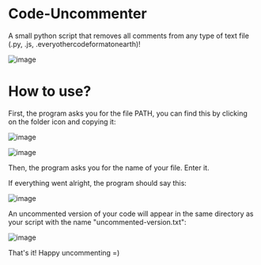 # Code-Uncommenter
A small python script that removes all comments from any type of text file (.py, .js, .everyothercodeformatonearth)!

![image](https://user-images.githubusercontent.com/56356202/117803364-370a6f00-b25f-11eb-953a-30522c0b9e8b.png)

# How to use?
First, the program asks you for the file PATH, you can find this by clicking on the folder icon and copying it:

![image](https://user-images.githubusercontent.com/56356202/117802967-c19e9e80-b25e-11eb-812e-b98bc58dd7f0.png)

![image](https://user-images.githubusercontent.com/56356202/117803018-d3804180-b25e-11eb-9115-907a344ed97e.png)

Then, the program asks you for the name of your file. Enter it.

If everything went alright, the program should say this:

![image](https://user-images.githubusercontent.com/56356202/117803225-0cb8b180-b25f-11eb-8045-4cbd085985b2.png)

An uncommented version of your code will appear in the same directory as your script with the name "uncommented-version.txt":

![image](https://user-images.githubusercontent.com/56356202/117803329-2e199d80-b25f-11eb-9ead-15c2e3b07ce0.png)

That's it! Happy uncommenting =)
